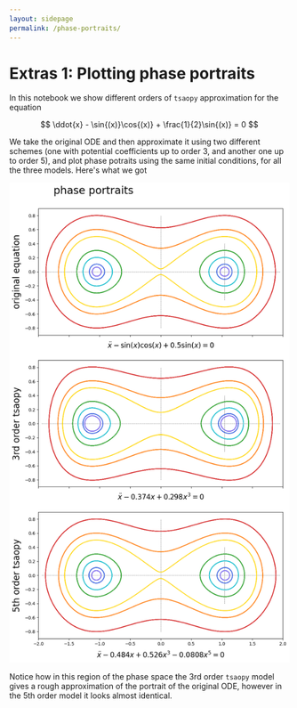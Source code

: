```yaml
---
layout: sidepage
permalink: /phase-portraits/
---
```


# Extras 1: Plotting phase portraits

In this notebook we show different orders of `tsaopy` approximation for the equation

$$ \ddot{x} - \sin{(x)}\cos{(x)} + \frac{1}{2}\sin{(x)} = 0  $$

We take the original ODE and then approximate it using two different schemes (one with potential coefficients up to order 3, and another one up to order 5), and plot phase potraits using the same initial conditions, for all the three models. Here's what we got

<img src="https://raw.githubusercontent.com/tsaopy/tsaopy.github.io/main/assets/ex1/pic.png" width="700">

Notice how in this region of the phase space the 3rd order `tsaopy` model gives a rough approximation of the portrait of the original ODE, however in the 5th order model it looks almost identical.
